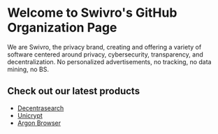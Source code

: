 # Welcome to Swivro's GitHub Organization Page
We are Swivro, the privacy brand, creating and offering a variety of software centered around privacy, cybersecurity, transparency, and decentralization. No personalized advertisements, no tracking, no data mining, no BS.

## Check out our latest products
- <a href="https://ds.swivro.net">Decentrasearch</a>
- <a href="https://swivro.net/unicrypt.html">Unicrypt</a>
- <a href="https://swivro.net/argon.html">Argon Browser</a>

